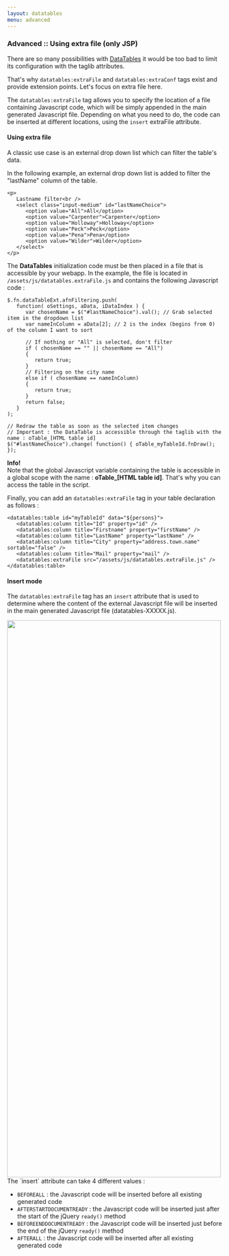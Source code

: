 ```yaml
---
layout: datatables
menu: advanced
---
```



### Advanced :: Using extra file (only JSP)

There are so many possibilities with [DataTables](http://datatables.net/) it would be too bad to limit its configuration with the taglib attributes.

That\'s why `datatables:extraFile` and `datatables:extraConf` tags exist and provide extension points. Let\'s focus on extra file here.

The `datatables:extraFile` tag allows you to specify the location of a file containing Javascript code, which will be simply appended in the main generated Javascript file. 
Depending on what you need to do, the code can be inserted at different locations, using the `insert` extraFile attribute.


#### Using extra file
A classic use case is an external drop down list which can filter the table\'s data.

In the following example, an external drop down list is added to filter the \"lastName\" column of the table.
	
	<p>
	   Lastname filter<br /> 
	   <select class="input-medium" id="lastNameChoice">
	      <option value="All">All</option>
	      <option value="Carpenter">Carpenter</option>
	      <option value="Holloway">Holloway</option>
	      <option value="Peck">Peck</option>
	      <option value="Pena">Pena</option>
	      <option value="Wilder">Wilder</option>
	   </select>
	</p>
	
The **DataTables** initialization code must be then placed in a file that is accessible by your webapp. In the example, the file is located in `/assets/js/datatables.extraFile.js` and contains the following Javascript code :

	$.fn.dataTableExt.afnFiltering.push(
	   function( oSettings, aData, iDataIndex ) {
	      var chosenName = $("#lastNameChoice").val(); // Grab selected item in the dropdown list
	      var nameInColumn = aData[2]; // 2 is the index (begins from 0) of the column I want to sort
	       
	      // If nothing or "All" is selected, don't filter
	      if ( chosenName == "" || chosenName == "All")
	      {
	         return true;
	      }
	      // Filtering on the city name
	      else if ( chosenName == nameInColumn)
	      {
	         return true;
	      }
	      return false;
	   }
	);
	 
	// Redraw the table as soon as the selected item changes
	// Important : the DataTable is accessible through the taglib with the name : oTable_[HTML table id]
	$("#lastNameChoice").change( function() { oTable_myTableId.fnDraw(); });

<p class="alert alert-info"><strong>Info!</strong><br />Note that the global Javascript variable containing the table is accessible in a global scope with the name : <strong>oTable_[HTML table id]</strong>. That's why you can access the table in the script.</p>

Finally, you can add an `datatables:extraFile` tag in your table declaration as follows :

	<datatables:table id="myTableId" data="${persons}">
	   <datatables:column title="Id" property="id" />
	   <datatables:column title="Firstname" property="firstName" />
	   <datatables:column title="LastName" property="lastName" />
	   <datatables:column title="City" property="address.town.name" sortable="false" />
	   <datatables:column title="Mail" property="mail" />
	   <datatables:extraFile src="/assets/js/datatables.extraFile.js" />
	</datatables:table>

#### Insert mode
The `datatables:extraFile` tag has an `insert` attribute that is used to determine where the content of the external Javascript file will be inserted in the main generated Javascript file (datatables-XXXXX.js).

<img src="./../images/img_extraFile.png" width="500px" height="1300px" style="float:left;"/>
The `insert` attribute can take 4 different values :

 * `BEFOREALL` : the Javascript code will be inserted before all existing generated code 
 * `AFTERSTARTDOCUMENTREADY` : the Javascript code will be inserted just after the start of the jQuery `ready()` method
 * `BEFOREENDDOCUMENTREADY` : the Javascript code will be inserted just before the end of the jQuery `ready()` method
 * `AFTERALL` : the Javascript code will be inserted after all existing generated code

